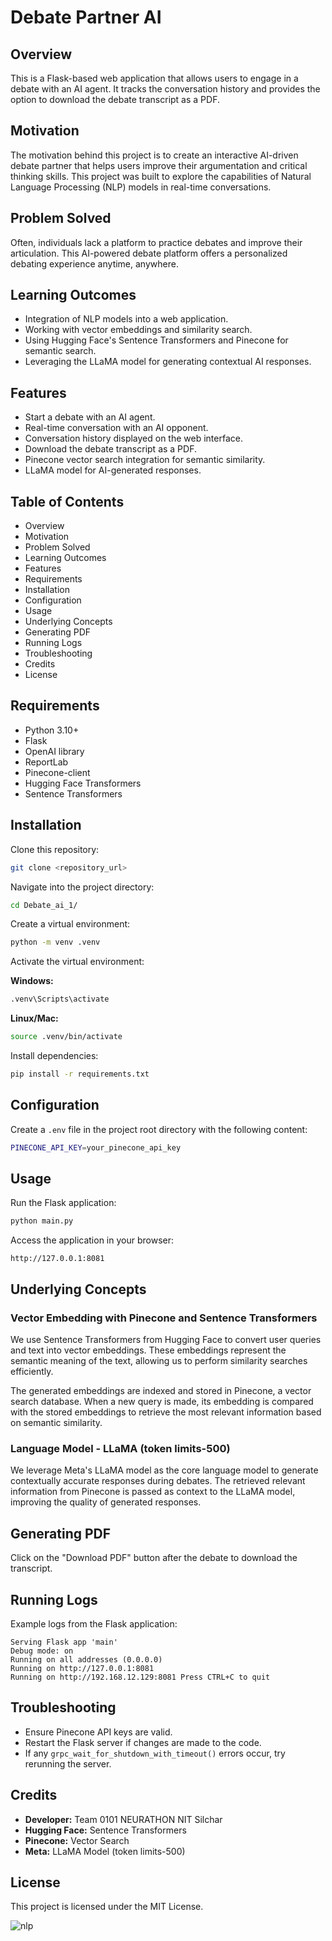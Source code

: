 # Debate Partner AI

## Overview
This is a Flask-based web application that allows users to engage in a debate with an AI agent. It tracks the conversation history and provides the option to download the debate transcript as a PDF.

## Motivation
The motivation behind this project is to create an interactive AI-driven debate partner that helps users improve their argumentation and critical thinking skills. This project was built to explore the capabilities of Natural Language Processing (NLP) models in real-time conversations.

## Problem Solved
Often, individuals lack a platform to practice debates and improve their articulation. This AI-powered debate platform offers a personalized debating experience anytime, anywhere.

## Learning Outcomes
- Integration of NLP models into a web application.
- Working with vector embeddings and similarity search.
- Using Hugging Face's Sentence Transformers and Pinecone for semantic search.
- Leveraging the LLaMA model for generating contextual AI responses.

## Features
- Start a debate with an AI agent.
- Real-time conversation with an AI opponent.
- Conversation history displayed on the web interface.
- Download the debate transcript as a PDF.
- Pinecone vector search integration for semantic similarity.
- LLaMA model for AI-generated responses.

## Table of Contents
- Overview
- Motivation
- Problem Solved
- Learning Outcomes
- Features
- Requirements
- Installation
- Configuration
- Usage
- Underlying Concepts
- Generating PDF
- Running Logs
- Troubleshooting
- Credits
- License

## Requirements
- Python 3.10+
- Flask
- OpenAI library
- ReportLab
- Pinecone-client
- Hugging Face Transformers
- Sentence Transformers

## Installation
Clone this repository:
```sh
git clone <repository_url>
```

Navigate into the project directory:
```sh
cd Debate_ai_1/
```

Create a virtual environment:
```sh
python -m venv .venv
```

Activate the virtual environment:

**Windows:**
```sh
.venv\Scripts\activate
```

**Linux/Mac:**
```sh
source .venv/bin/activate
```

Install dependencies:
```sh
pip install -r requirements.txt
```

## Configuration
Create a `.env` file in the project root directory with the following content:
```sh
PINECONE_API_KEY=your_pinecone_api_key
```

## Usage
Run the Flask application:
```sh
python main.py
```

Access the application in your browser:
```
http://127.0.0.1:8081
```

## Underlying Concepts
### Vector Embedding with Pinecone and Sentence Transformers
We use Sentence Transformers from Hugging Face to convert user queries and text into vector embeddings. These embeddings represent the semantic meaning of the text, allowing us to perform similarity searches efficiently.

The generated embeddings are indexed and stored in Pinecone, a vector search database. When a new query is made, its embedding is compared with the stored embeddings to retrieve the most relevant information based on semantic similarity.

### Language Model - LLaMA (token limits-500)
We leverage Meta's LLaMA model as the core language model to generate contextually accurate responses during debates. The retrieved relevant information from Pinecone is passed as context to the LLaMA model, improving the quality of generated responses.

## Generating PDF
Click on the "Download PDF" button after the debate to download the transcript.

## Running Logs
Example logs from the Flask application:
```
Serving Flask app 'main'
Debug mode: on
Running on all addresses (0.0.0.0)
Running on http://127.0.0.1:8081
Running on http://192.168.12.129:8081 Press CTRL+C to quit
```

## Troubleshooting
- Ensure Pinecone API keys are valid.
- Restart the Flask server if changes are made to the code.
- If any `grpc_wait_for_shutdown_with_timeout()` errors occur, try rerunning the server.

## Credits
- **Developer:** Team 0101 NEURATHON NIT Silchar
- **Hugging Face:** Sentence Transformers
- **Pinecone:** Vector Search
- **Meta:** LLaMA Model (token limits-500)

## License
This project is licensed under the MIT License.


![nlp](https://github.com/user-attachments/assets/e01ec5ab-6b8c-4da3-954c-00b573843e4a)


